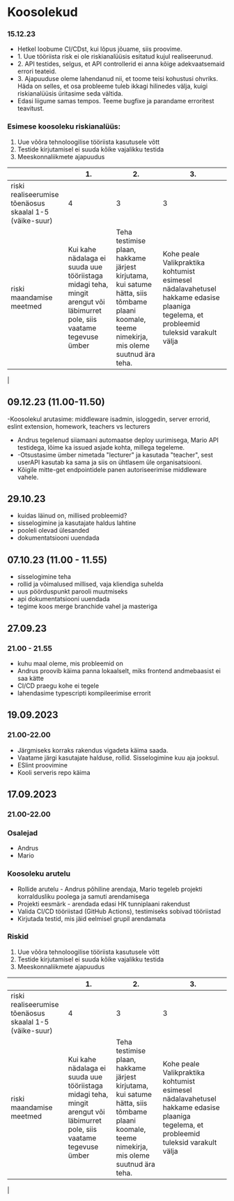 # Koosolekud

### 15.12.23
<ul>
  <li>Hetkel loobume CI/CDst, kui lõpus jõuame, siis proovime.</li> 
  <li>1. Uue tööriista risk ei ole riskianalüüsis esitatud kujul realiseerunud. </li>
  <li>2. API testides, selgus, et API controllerid ei anna kõige adekvaatsemaid errori teateid.</li>
  <li>3. Ajapuuduse oleme lahendanud nii, et toome teisi kohustusi ohvriks. Häda on selles, et osa probleeme tuleb ikkagi hilinedes välja, kuigi riskianalüüsis üritasime seda vältida.</li>
  <li>Edasi liigume samas tempos. Teeme bugfixe ja parandame erroritest teavitust.</li>
  
  
</ul>

### Esimese koosoleku riskianalüüs:
<ol>
  <li>Uue võõra tehnoloogilise tööriista kasutusele võtt</li>
  <li>Testide kirjutamisel ei suuda kõike vajalikku testida</lip>
  <li>Meeskonnaliikmete ajapuudus</li>
</ol>
     
  |    | 1. | 2. | 3. |
  | --------------- | ------------------ |----------- | ----------- | 
  | riski realiseerumise tõenäosus skaalal 1-5 (väike-suur)   | 4 | 3 | 3  |
  | riski maandamise meetmed  |Kui kahe nädalaga ei suuda uue tööriistaga midagi teha, mingit arengut või läbimurret pole, siis vaatame tegevuse ümber |Teha testimise plaan, hakkame järjest kirjutama, kui satume hätta, siis tõmbame plaani koomale, teeme nimekirja, mis oleme suutnud ära teha.  |Kohe peale Valikpraktika kohtumist esimesel nädalavahetusel hakkame edasise plaaniga tegelema, et probleemid tuleksid varakult välja
 |

## 09.12.23 (11.00-11.50)
 -Koosolekul arutasime: middleware isadmin, isloggedin, server errorid, eslint extension, homework, teachers vs lecturers
- Andrus tegelenud siiamaani automaatse deploy uurimisega, Mario API testidega, lõime ka issued asjade kohta, millega tegeleme.
- -Otsustasime ümber nimetada "lecturer" ja kasutada "teacher", sest userAPI kasutab ka sama ja siis on ühtlasem üle organisatsiooni.
-  Kõigile mitte-get endpointidele panen autoriseerimise middleware vahele.
## 29.10.23 
- kuidas läinud on, millised probleemid?
- sisselogimine ja kasutajate haldus lahtine
- pooleli olevad ülesanded
- dokumentatsiooni uuendada

## 07.10.23 (11.00 - 11.55)
- sisselogimine teha
- rollid ja võimalused millised, vaja kliendiga suhelda
- uus pöörduspunkt parooli muutmiseks
- api dokumentatsiooni uuendada
- tegime koos merge branchide vahel ja masteriga

## 27.09.23
### 21.00 - 21.55
- kuhu maal oleme, mis probleemid on
- Andrus proovib käima panna lokaalselt, miks frontend andmebaasist ei saa kätte
- CI/CD praegu kohe ei tegele
- lahendasime typescripti kompileerimise errorit

## 19.09.2023
### 21.00-22.00
<ul>
  <li>Järgmiseks korraks rakendus vigadeta käima saada.</li> 
  <li>Vaatame järgi kasutajate halduse, rollid. Sisselogimine kuu aja jooksul.</li>
  <li>ESlint proovimine</li>
  <li>Kooli serveris repo käima</li>
  
</ul>


## 17.09.2023
### 21.00-22.00
### Osalejad
<ul>
  <li>Andrus</li>
  <li>Mario</li>
</ul>

### Koosoleku arutelu
<ul>
  <li>Rollide arutelu - Andrus põhiline arendaja, Mario tegeleb projekti korraldusliku poolega ja samuti arendamisega</li> 
  <li>Projekti eesmärk - arendada edasi HK tunniplaani rakendust</li>
  <li>Valida CI/CD tööriistad (GitHub Actions), testimiseks sobivad tööriistad</li>
  <li>Kirjutada testid, mis jäid eelmisel grupil arendamata</li>
  
</ul>

### Riskid
<ol>
  <li>Uue võõra tehnoloogilise tööriista kasutusele võtt</li>
  <li>Testide kirjutamisel ei suuda kõike vajalikku testida</lip>
  <li>Meeskonnaliikmete ajapuudus</li>
</ol>
     
  |    | 1. | 2. | 3. |
  | --------------- | ------------------ |----------- | ----------- | 
  | riski realiseerumise tõenäosus skaalal 1-5 (väike-suur)   | 4 | 3 | 3  |
  | riski maandamise meetmed  |Kui kahe nädalaga ei suuda uue tööriistaga midagi teha, mingit arengut või läbimurret pole, siis vaatame tegevuse ümber |Teha testimise plaan, hakkame järjest kirjutama, kui satume hätta, siis tõmbame plaani koomale, teeme nimekirja, mis oleme suutnud ära teha.  |Kohe peale Valikpraktika kohtumist esimesel nädalavahetusel hakkame edasise plaaniga tegelema, et probleemid tuleksid varakult välja
 |
